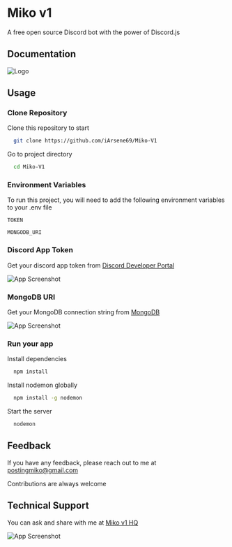 
# Miko v1

A free open source Discord bot with the power of Discord.js


## Documentation



![Logo](https://dev-to-uploads.s3.amazonaws.com/uploads/articles/th5xamgrr6se0x5ro4g6.png)


## Usage

### Clone Repository

Clone this repository to start

```bash
  git clone https://github.com/iArsene69/Miko-V1
```
Go to project directory

```bash
  cd Miko-V1
```

### Environment Variables

To run this project, you will need to add the following environment variables to your .env file

`TOKEN`

`MONGODB_URI`

### Discord App Token

Get your discord app token from [Discord Developer Portal](https://discord.com/developers/)

![App Screenshot](https://via.placeholder.com/468x300?text=App+Screenshot+Here)


### MongoDB URI

Get your MongoDB connection string from [MongoDB](https://www.mongodb.com/atlas/database)

![App Screenshot](https://via.placeholder.com/468x300?text=App+Screenshot+Here)

### Run your app

Install dependencies

```bash
  npm install
```

Install nodemon globally

```bash
  npm install -g nodemon
```

Start the server

```bash
  nodemon
```


## Feedback

If you have any feedback, please reach out to me at postingmiko@gmail.com

Contributions are always welcome

## Technical Support

You can ask and share with me at [Miko v1 HQ](https://discord.gg/PhZ9UnCvwW)

![App Screenshot](https://via.placeholder.com/468x300?text=App+Screenshot+Here)
